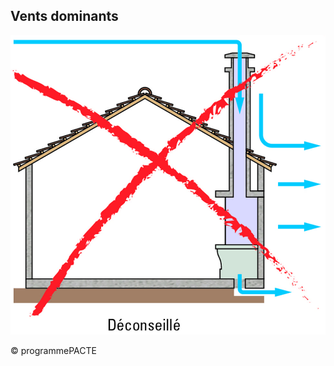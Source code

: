 ## Vents dominants

![](<images/Chauffage - Appareil de chauffage divisé à bûches - conformité de l’amenée d’air comburant - 41/_page_0_Picture_1.jpeg>)

© programmePACTE